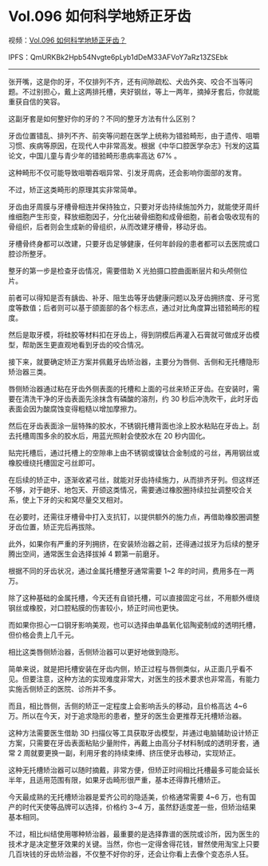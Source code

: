 # Vol.096 如何科学地矫正牙齿

视频：[Vol.096 如何科学地矫正牙齿？](http://dweb.link/ipfs/QmZwFjoJRVF6bKCwwSZQsYCTJD8nGKTkT9xfpWxqGnTGzK/Vol.096%20%E5%A6%82%E4%BD%95%E7%A7%91%E5%AD%A6%E5%9C%B0%E7%9F%AB%E6%AD%A3%E7%89%99%E9%BD%BF%EF%BC%9F.mp4)

IPFS：QmURKBk2Hpb54Nvgte6pLyb1dDeM33AFVoY7aRz13ZSEbk

---

张开嘴，这是你的牙，不仅排列不齐，还有间隙疏松、犬齿外突、咬合不当等问题。不过别担心，戴上这两排托槽，夹好钢丝，等上一两年，摘掉牙套后，你就能重获自信的笑容。

这副牙套是如何整好你的牙的？不同的整牙方法有什么区别？

牙齿位置错乱、排列不齐、前突等问题在医学上统称为错𬌗畸形，由于遗传、咀嚼习惯、疾病等原因，在现代人中非常高发。根据《中华口腔医学杂志》刊发的这篇论文，中国儿童与青少年的错𬌗畸形患病率高达 67% 。

这种畸形不仅可能导致咀嚼吞咽异常、引发牙周病，还会影响你面部的发育。

不过，矫正这类畸形的原理其实非常简单。

牙齿由牙周膜与牙槽骨相连并保持独立，只要对牙齿持续施加外力，就能使牙周纤维细胞产生形变，释放细胞因子，分化出破骨细胞和成骨细胞，前者会吸收现有的骨组织，后者则会生成新的骨组织，从而改建牙槽骨，移动牙齿。

牙槽骨终身都可以改建，只要牙齿足够健康，任何年龄段的患者都可以去医院或口腔诊所整牙。

整牙的第一步是检查牙齿情况，需要借助 X 光拍摄口腔曲面断层片和头颅侧位片。

前者可以得知是否有龋齿、补牙、阻生齿等牙齿健康问题以及牙齿拥挤度、牙弓宽度等数值；后者则可以基于颌面部的各个标志点，通过对比角度算出错𬌗畸形的程度。

然后是取牙模，将硅胶等材料扣在牙齿上，得到阴模后再灌入石膏就可做成牙齿模型，帮助医生更直观地看到牙齿的咬合情况。

接下来，就要确定矫正方案并佩戴牙齿矫治器，主要分为唇侧、舌侧和无托槽隐形矫治器三类。

唇侧矫治器通过粘在牙齿外侧表面的托槽和上面的弓丝来矫正牙齿。在安装时，需要在清洗干净的牙齿表面先涂抹含有磷酸的溶剂，约 30 秒后冲洗吹干，此时牙齿表面会因为酸腐蚀变得粗糙以增加摩擦力。

然后在牙齿表面涂一层特殊的胶水，不锈钢托槽背面也涂上胶水粘贴在牙齿上。刮去托槽周围多余的胶水后，用蓝光照射会使胶水在 20 秒内固化。

贴完托槽后，通过托槽上的空隙串上由不锈钢或镍钛合金制成的弓丝，再用钢丝或橡胶缠绕托槽固定弓丝即可。

在后续的矫正中，逐渐收紧弓丝，就能对牙齿持续施力，从而排齐牙列。但这样还不够，对于龅牙、地包天、开颌这类情况，需要通过橡胶圈持续拉扯调整咬合关系，使上下牙的尖和窝尽量交叉相对。

在必要时，还需往牙槽骨中打入支抗钉，以提供额外的施力点，再借助橡胶圈调整牙齿位置，矫正完后再拔除。

此外，如果你有严重的牙列拥挤，在安装矫治器之前，还得通过拔牙为后续的整牙腾出空间，通常医生会选择拔掉 4 颗第一前磨牙。

根据不同的牙齿状况，通过金属托槽整牙通常需要 1~2 年的时间，费用多在一两万。

除了这种基础的金属托槽，今天还有自锁托槽，可以直接固定弓丝，不用额外缠绕钢丝或橡胶，对口腔粘膜的伤害较小，矫正时间也更快。

而如果你担心一口钢牙影响美观，也可以选择由单晶氧化铝陶瓷制成的透明托槽，但价格会贵上几千元。

相比这类唇侧矫治器，舌侧矫治器可以更好地做到隐形。

简单来说，就是把托槽安装在牙齿内侧，矫正过程与唇侧类似，从正面几乎看不见。但要注意，这种方法的实现难度非常大，对医生的技术要求也非常高，有能力实施舌侧矫正的医院、诊所并不多。

而且，相比唇侧，舌侧的矫正一定程度上会影响舌头的移动，且价格高达 4~6 万。所以在今天，对于追求隐形的患者，整牙的医生会更推荐无托槽矫治器。

这种方法需要医生借助 3D 扫描仪等工具获取牙齿模型，并通过电脑辅助设计矫正方案，只需要在牙齿表面粘贴少量附件，再戴上由高分子材料制成的透明牙套，通常 2 周就要更换一副，利用牙套的持续束缚、挤压使牙齿移动，实现矫正。

这种无托槽矫治器可以随时摘戴，非常方便，但矫正时间相比托槽最多可能会延长半年，且适用范围有限，如果牙齿畸形很严重，基本还得靠托槽矫正。

今天最成熟的无托槽矫治器是爱齐公司的隐适美，价格通常需要 4~6 万，也有国产的时代天使等品牌可以选择，价格约 3~4 万，虽然舒适度差一些，但矫治结果基本相同。

不过，相比纠结使用哪种矫治器，最重要的是选择靠谱的医院或诊所，因为医生的技术才是决定整牙效果的关键。当然，你也一定得舍得花钱，冒然使用淘宝上只要几百块钱的牙齿矫治器，不仅整不好你的牙，还会让你看上去像个变态杀人狂。

